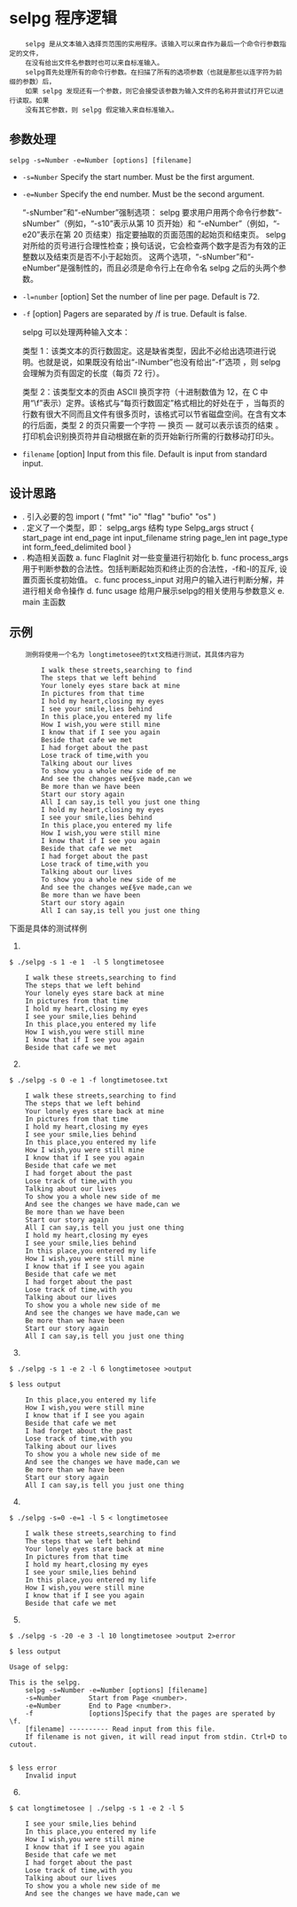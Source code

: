 # selpg 程序逻辑

        selpg 是从文本输入选择页范围的实用程序。该输入可以来自作为最后一个命令行参数指定的文件，
        在没有给出文件名参数时也可以来自标准输入。
        selpg首先处理所有的命令行参数。在扫描了所有的选项参数（也就是那些以连字符为前缀的参数）后，
        如果 selpg 发现还有一个参数，则它会接受该参数为输入文件的名称并尝试打开它以进行读取。如果
        没有其它参数，则 selpg 假定输入来自标准输入。

## 参数处理

    selpg -s=Number -e=Number [options] [filename]

* `-s=Number` Specify the start number. Must be the first argument.
* `-e=Number` Specify the end number. Must be the second argument.
    
    “-sNumber”和“-eNumber”强制选项：
selpg 要求用户用两个命令行参数“-sNumber”（例如，“-s10”表示从第 10 页开始）和
“-eNumber”（例如，“-e20”表示在第 20 页结束）指定要抽取的页面范围的起始页和结束页。
selpg 对所给的页号进行合理性检查；换句话说，它会检查两个数字是否为有效的正整数以及结束页是否不小于起始页。
这两个选项，“-sNumber”和“-eNumber”是强制性的，而且必须是命令行上在命令名 selpg 之后的头两个参数。
* `-l=number` [option] Set the number of line per page. Default is 72.
* `-f` [option] Pagers are separated by /f is true. Default is false.
    
    selpg 可以处理两种输入文本： 

    类型 1：该类文本的页行数固定。这是缺省类型，因此不必给出选项进行说明。也就是说，如果既没有给出“-lNumber”也没有给出“-f”选项
    ，则 selpg 会理解为页有固定的长度（每页 72 行）。

    类型 2：该类型文本的页由 ASCII 换页字符（十进制数值为 12，在 C 中用“\f”表示）定界。该格式与“每页行数固定”格式相比的好处在于
    ，当每页的行数有很大不同而且文件有很多页时，该格式可以节省磁盘空间。在含有文本的行后面，类型 2 的页只需要一个字符 ― 换页 ― 就可以表示该页的结束
    。打印机会识别换页符并自动根据在新的页开始新行所需的行数移动打印头。 
* `filename` [option] Input from this file. Default is input from standard input.

## 设计思路

* . 引入必要的包
		import (
			"fmt"
			"io"
			"flag"
			"bufio"
			"os"
		)
* . 定义了一个类型，即： 
        selpg_args 结构
        type Selpg_args struct {
            start_page int
        	end_page int
        	input_filename string
        	page_len int
        	page_type int
        	form_feed_delimited bool
        }
* . 构造相关函数
		a. func FlagInit
			对一些变量进行初始化
		b.  func process_args
			用于判断参数的合法性。包括判断起始页和终止页的合法性，-f和-l的互斥,
			设置页面长度初始值。
		c.  func process_input
			对用户的输入进行判断分解，并进行相关命令操作
		d.  func usage
			给用户展示selpg的相关使用与参数意义
		e.  main 
			主函数


## 示例

        测例将使用一个名为 longtimetosee的txt文档进行测试，其具体内容为
        
            I walk these streets,searching to find 
            The steps that we left behind 
        	Your lonely eyes stare back at mine 
        	In pictures from that time 
        	I hold my heart,closing my eyes 
        	I see your smile,lies behind 
        	In this place,you entered my life 
        	How I wish,you were still mine 
        	I know that if I see you again 
        	Beside that cafe we met 
        	I had forget about the past 
        	Lose track of time,with you 
        	Talking about our lives 
        	To show you a whole new side of me 
        	And see the changes we£§ve made,can we 
        	Be more than we have been 
        	Start our story again 
        	All I can say,is tell you just one thing 
        	I hold my heart,closing my eyes 
        	I see your smile,lies behind 
        	In this place,you entered my life 
        	How I wish,you were still mine 
        	I know that if I see you again 
        	Beside that cafe we met 
        	I had forget about the past 
        	Lose track of time,with you 
        	Talking about our lives 
        	To show you a whole new side of me 
        	And see the changes we£§ve made,can we 
        	Be more than we have been 
        	Start our story again 
        	All I can say,is tell you just one thing 


下面是具体的测试样例

1.

    $ ./selpg -s 1 -e 1  -l 5 longtimetosee

        I walk these streets,searching to find 
    	The steps that we left behind 
    	Your lonely eyes stare back at mine 
    	In pictures from that time 
    	I hold my heart,closing my eyes 
    	I see your smile,lies behind 
    	In this place,you entered my life 
    	How I wish,you were still mine 
    	I know that if I see you again 
    	Beside that cafe we met

2.


	$ ./selpg -s 0 -e 1 -f longtimetosee.txt

		I walk these streets,searching to find 
		The steps that we left behind 
		Your lonely eyes stare back at mine 
		In pictures from that time 
		I hold my heart,closing my eyes 
		I see your smile,lies behind 
		In this place,you entered my life 
		How I wish,you were still mine 
		I know that if I see you again 
		Beside that cafe we met 
		I had forget about the past 
		Lose track of time,with you 
		Talking about our lives 
		To show you a whole new side of me 
		And see the changes we have made,can we 
		Be more than we have been 
		Start our story again 
		All I can say,is tell you just one thing 
		I hold my heart,closing my eyes 
		I see your smile,lies behind 
		In this place,you entered my life 
		How I wish,you were still mine 
		I know that if I see you again 
		Beside that cafe we met 
		I had forget about the past 
		Lose track of time,with you 
		Talking about our lives 
		To show you a whole new side of me 
		And see the changes we have made,can we 
		Be more than we have been 
		Start our story again 
		All I can say,is tell you just one thing 
	

3.
	

    $ ./selpg -s 1 -e 2 -l 6 longtimetosee >output

    $ less output

        In this place,you entered my life 
    	How I wish,you were still mine 
    	I know that if I see you again 
    	Beside that cafe we met 
    	I had forget about the past 
    	Lose track of time,with you 
    	Talking about our lives 
    	To show you a whole new side of me 
    	And see the changes we have made,can we 
    	Be more than we have been 
    	Start our story again 
    	All I can say,is tell you just one thing 
	
     


4.

    $ ./selpg -s=0 -e=1 -l 5 < longtimetosee

    	I walk these streets,searching to find 
    	The steps that we left behind 
    	Your lonely eyes stare back at mine 
    	In pictures from that time 
    	I hold my heart,closing my eyes 
    	I see your smile,lies behind 
    	In this place,you entered my life 
    	How I wish,you were still mine 
    	I know that if I see you again 
    	Beside that cafe we met 
    
5.

	$ ./selpg -s -20 -e 3 -l 10 longtimetosee >output 2>error

    $ less output
    
    Usage of selpg:
    
    This is the selpg.
        selpg -s=Number -e=Number [options] [filename]
        -s=Number       Start from Page <number>.
        -e=Number       End to Page <number>.
        -f              [options]Specify that the pages are sperated by \f.
        [filename] ---------- Read input from this file.
        If filename is not given, it will read input from stdin. Ctrl+D to cutout.


    $ less error
        Invalid input

6.

    $ cat longtimetosee | ./selpg -s 1 -e 2 -l 5

        I see your smile,lies behind 
    	In this place,you entered my life 
    	How I wish,you were still mine 
    	I know that if I see you again 
    	Beside that cafe we met 
    	I had forget about the past 
    	Lose track of time,with you 
    	Talking about our lives 
    	To show you a whole new side of me 
    	And see the changes we have made,can we


